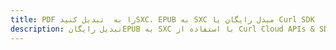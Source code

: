 ---title: PDF را به  تبدیل کنیدSXC، EPUB به SXC مبدل رایگان یا Curl SDKdescription: تبدیل رایگانEPUB به SXC با استفاده از Curl Cloud APIs & SDK همچنین اسناد PDF را در Cloud ایجاد، ویرایش و رندر کنید.---